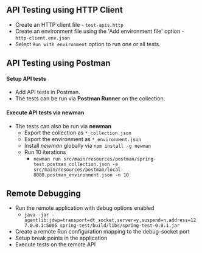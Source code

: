 ## API Testing using HTTP Client

- Create an HTTP client file - `test-apis.http`
- Create an environment file using the 'Add environment file' option - `http-client.env.json`
- Select `Run with environment` option to run one or all tests.

## API Testing using Postman

#### Setup API tests
- Add API tests in Postman.
- The tests can be run via **Postman Runner** on the collection.

#### Execute API tests via newman
- The tests can also be run via **newman**
    - Export the collection as `*_collection.json`
    - Export the environment as `*_environment.json`
    - Install *newman* globally via `npm install -g newman`
    - Run 10 iterations
        - `newman run src/main/resources/postman/spring-test.postman_collection.json -e src/main/resources/postman/local-8080.postman_environment.json -n 10`

## Remote Debugging

- Run the remote application with debug options enabled
    - `java -jar -agentlib:jdwp=transport=dt_socket,server=y,suspend=n,address=127.0.0.1:5005 spring-test/build/libs/spring-test-0.0.1.jar`
- Create a remote Run configuration mapping to the debug-socket port
- Setup break points in the application
- Execute tests on the remote API

